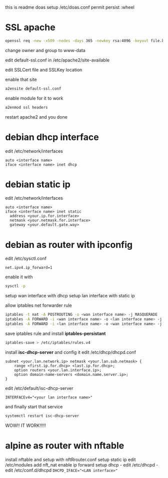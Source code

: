 this is readme
doas setup /etc/doas.conf
    permit persist :wheel

# SSL apache 
```bash
openssl req -new -x509 -nodes -days 365 -newkey rsa:4096 -keyout file.key -out cert.crt
```

change owner and group to www-data 

edit default-ssl.conf in /etc/apache2/site-available

edit SSLCert file and SSLKey location

enable that site

```bash
a2ensite default-ssl.conf
```

enable module for it to work

```bash
a2enmod ssl headers
```
restart apache2 and you done

# debian dhcp interface
edit /etc/network/interfaces
```
auto <interface name>
iface <interface name> inet dhcp
```

# debian static ip
edit /etc/network/interfaces
```
auto <interface name>
iface <interface name> inet static
  address <your.ip.for.interface>
  netmask <your.netmask.for.interface>
  gateway <your.default.gate.way>
```

# debian as router with ipconfig
edit /etc/sysctl.conf
```
net.ipv4.ip_forward=1
```
enable it with
```bash
sysctl -p
```
setup wan interface with dhcp
setup lan interface with static ip

allow iptables net forwarder rule
```bash
iptables -t nat -A POSTROUTING -o <wan interface name> -j MASQUERADE
iptables -A FORWARD -i <wan interface name> -o <lan interface name> -j ACCEPT
iptables -A FORWARD -i <lan interface name> -o <wan interface name> -j ACCEPT
```
save iptables rule and install **iptables-persistant**
```bash
iptables-save > /etc/iptables/rules.v4
```

install **isc-dhcp-server** and config it
edit /etc/dhcp/dhcpd.conf
```
subnet <your.lan.network.ip> netmask <your.lan.sub.netmask> {
	range <first.ip.for.dhcp> <last.ip.for.dhcp>;
	option routers <your.lan.interface.ip>;
	option domain-name-servers <domain.name.server.ip>;
}
```
edit /etc/default/isc-dhcp-server
```
INTERFACEv4="<your lan interface name>"
```
and finally start that service
```bash
systemctl restart isc-dhcp-server
```
WOW!! IT WORK!!!!!

# alpine as router with nftable

install nftable and setup with nftRrouter.conf
setup static ip
edit /etc/modules add nft_nat
enable ip forward
setup dhcp
	- edit /etc/dhcpd
	- edit /etc/conf.d/dhcpd
	```
	DHCPD_IFACE="<LAN interface>"
	```
